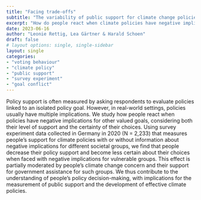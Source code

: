 ```yaml
---
title: "Facing trade-offs"
subtitle: "The variability of public support for climate change policies"
excerpt: "How do people react when climate policies have negative implications for other valued goals?"
date: 2023-06-16
author: "Leonie Rettig, Lea Gärtner & Harald Schoen"
draft: false
# layout options: single, single-sidebar
layout: single
categories:
- "voting behaviour"
- "climate policy"
- "public support"
- "survey experiment"
- "goal conflict"
---
```


Policy support is often measured by asking respondents to evaluate policies linked to an isolated policy goal. However, in real-world settings, policies usually have multiple implications. We study how people react when policies have negative implications for other valued goals, considering both their level of support and the certainty of their choices. Using survey experiment data collected in Germany in 2020 (N = 2,233) that measures people’s support for climate policies with or without information about negative implications for different societal groups, we find that people decrease their policy support and become less certain about their choices when faced with negative implications for vulnerable groups. This effect is partially moderated by people’s climate change concern and their support for government assistance for such groups. We thus contribute to the understanding of people’s policy decision-making, with implications for the measurement of public support and the development of effective climate policies.
